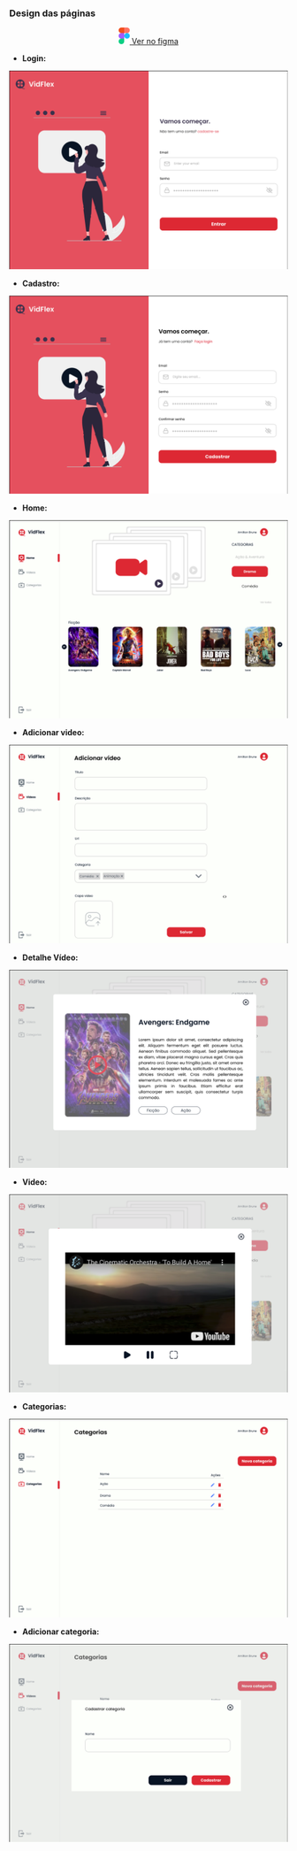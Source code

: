### Design das páginas

<p align="center">
   <a href="https://www.figma.com/proto/LEwd7g21gMIPffBBHJBVMw/VidFlex?node-id=18-2328&t=hnIUSaS7b7Cqmm8b-1&scaling=min-zoom&page-id=0%3A1&starting-point-node-id=18%3A2328">
   <img src="assets/figma.svg" alt="Design no Figma" width="20"/>
   Ver no figma
   </a>
  
</p>


- **Login:**

![Design no Figma](design/login_screen.png)

- **Cadastro:**

![Design no Figma](design/register_screen.png)

- **Home:**

![Design no Figma](design/videos_screen.png)

- **Adicionar video:**

![Design no Figma](design/add_video_screen.png)

- **Detalhe Vídeo:**

![Design no Figma](design/details_video.png)

- **Video:**

![Design no Figma](design/play_video.png)

- **Categorias:**

![Design no Figma](design/categories_screen.png)

- **Adicionar categoria:**

![Design no Figma](design/add_category.png)
